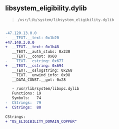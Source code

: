 ## libsystem_eligibility.dylib

> `/usr/lib/system/libsystem_eligibility.dylib`

```diff

-47.120.13.0.0
-  __TEXT.__text: 0x1b20
+47.140.3.0.0
+  __TEXT.__text: 0x1b48
   __TEXT.__auth_stubs: 0x230
   __TEXT.__const: 0x60
-  __TEXT.__cstring: 0x677
+  __TEXT.__cstring: 0x694
   __TEXT.__oslogstring: 0x268
   __TEXT.__unwind_info: 0x98
   __DATA_CONST.__got: 0x28

   - /usr/lib/system/libxpc.dylib
   Functions: 19
   Symbols:   74
-  CStrings:  79
+  CStrings:  80
 
CStrings:
+ "OS_ELIGIBILITY_DOMAIN_COPPER"

```

